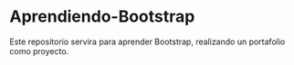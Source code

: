 # Aprendiendo-Bootstrap
Este repositorio servira para aprender Bootstrap, realizando un portafolio como proyecto.

